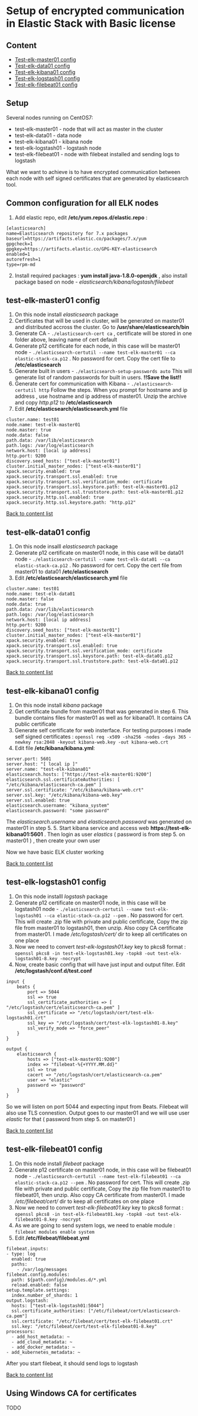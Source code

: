 # Setup of encrypted communication in Elastic Stack with Basic license

## Content

* [Test-elk-master01 config](#test-elk-master01-config)
* [Test-elk-data01 config](#test-elk-data01-config)
* [Test-elk-kibana01 config](#test-elk-kibana01-config)
* [Test-elk-logstash01 config](#test-elk-logstash01-config)
* [Test-elk-filebeat01 config](#test-elk-filebeat01-config)

## Setup

Several nodes running on CentOS7:

* test-elk-master01 - node that will act as master in the cluster
* test-elk-data01 - data node
* test-elk-kibana01 - kibana node
* test-elk-logstash01 - logstash node
* test-elk-filebeat01 - node with filebeat installed and sending logs to logstash

What we want to achieve is to have encrypted communication between each node with self signed certificates that are generated by elasticsearch tool.

## Common configuration for all ELK nodes

1. Add elastic repo, edit **/etc/yum.repos.d/elastic.repo** :

```
[elasticsearch] 
name=Elasticsearch repository for 7.x packages 
baseurl=https://artifacts.elastic.co/packages/7.x/yum 
gpgcheck=1 
gpgkey=https://artifacts.elastic.co/GPG-KEY-elasticsearch 
enabled=1 
autorefresh=1 
type=rpm-md
```

2. Install required packages : **yum install java-1.8.0-openjdk** , also install package based on node - *elasticsearch/kibana/logstash/filebeat*

## test-elk-master01 config

1. On this node install *elasticsearch* package
2. Certificates that will be used in cluster, will be generated on master01 and distributed accross the cluster. Go to **/usr/share/elasticsearch/bin**
3. Generate CA - `./elasticsearch-cert ca` , certificate will be stored in one folder above, leaving name of cert default
4. Generate p12 certificate for each node, in this case will be master01 node - `./elasticsearch-certutil --name test-elk-master01 --ca elastic-stack-ca.p12` . No password for cert. Copy the cert file to **/etc/elasticsearch**
5. Generate built in users - `./elasticsearch-setup-passwords auto` This will generate list of random passwords for built in users. **!!Save the list!!**
6. Generate cert for communication with Kibana - `./elasticsearch-certutil http` Follow the steps. When you prompt for hostname and ip address , use hostname and ip address of master01. Unzip the archive and copy *http.p12* to **/etc/elasticsearch**
7. Edit **/etc/elasticsearch/elasticsearch.yml** file

```
cluster.name: test01
node.name: test-elk-master01
node.master: true
node.data: false
path.data: /var/lib/elasticsearch
path.logs: /var/log/elasticsearch
network.host: [local ip address]
http.port: 9200
discovery.seed_hosts: ["test-elk-master01"]
cluster.initial_master_nodes: ["test-elk-master01"]
xpack.security.enabled: true
xpack.security.transport.ssl.enabled: true
xpack.security.transport.ssl.verification_mode: certificate
xpack.security.transport.ssl.keystore.path: test-elk-master01.p12
xpack.security.transport.ssl.truststore.path: test-elk-master01.p12
xpack.security.http.ssl.enabled: true
xpack.security.http.ssl.keystore.path: "http.p12"
```
[Back to content list](#content)

## test-elk-data01 config

1. On this node insalll *elasticsearch* package
2. Generate p12 certificate on master01 node, in this case will be data01 node - `./elasticsearch-certutil --name test-elk-data01 --ca elastic-stack-ca.p12` . No password for cert. Copy the cert file from master01 to data01 **/etc/elasticsearch**
3. Edit **/etc/elasticsearch/elasticsearch.yml** file

```
cluster.name: test01
node.name: test-elk-data01
node.master: false
node.data: true
path.data: /var/lib/elasticsearch
path.logs: /var/log/elasticsearch
network.host: [local ip address]
http.port: 9200
discovery.seed_hosts: ["test-elk-master01"]
cluster.initial_master_nodes: ["test-elk-master01"]
xpack.security.enabled: true
xpack.security.transport.ssl.enabled: true
xpack.security.transport.ssl.verification_mode: certificate
xpack.security.transport.ssl.keystore.path: test-elk-data01.p12
xpack.security.transport.ssl.truststore.path: test-elk-data01.p12
```

[Back to content list](#content)

## test-elk-kibana01 config

1. On this node install *kibana* package
2. Get certificate bundle from master01 that was generated in step 6. This bundle contains files for master01 as well as for kibana01. It contains CA public certificate
3. Generate self certificate for web insterface. For testing purposes i made self signed certificates : `openssl req -x509 -sha256 -nodes -days 365 -newkey rsa:2048 -keyout kibana-web.key -out kibana-web.crt`
4. Edit file **/etc/kibana/kibana.yml**:
```
server.port: 5601
server.host: "[ local ip ]"
server.name: "test-elk-kibana01"
elasticsearch.hosts: ["https://test-elk-master01:9200"]
elasticsearch.ssl.certificateAuthorities: [ "/etc/kibana/elasticsearch-ca.pem" ]
server.ssl.certificate: "/etc/kibana/kibana-web.crt"
server.ssl.key: "/etc/kibana/kibana-web.key"
server.ssl.enabled: true
elasticsearch.username: "kibana_system"
elasticsearch.password: "some password"
```
The *elasticsearch.username* and *elasticsearch.password* was generated on master01 in step 5. 
5. Start kibana service and access web **https://test-elk-kibana01:5601** . Then login as user *elastics* ( password is from step 5. on master01 ) , then create your own user

Now we have basic ELK cluster working

[Back to content list](#content)

## test-elk-logstash01 config

1. On this node installl *logstash* package
2. Generate p12 certificate on master01 node, in this case will be logstash01 node - `./elasticsearch-certutil --name test-elk-logstash01 --ca elastic-stack-ca.p12 --pem` . No password for cert. This will create .zip file with private and public certificate, Copy the zip file from master01 to logstash01, then unzip. Also copy CA certificate from master01. I made */etc/logstash/cert/* dir to keep all certificates on one place
3. Now we need to convert *test-elk-logstash01.key* key to pkcs8 format : `openssl pkcs8 -in test-elk-logstash01.key -topk8 -out test-elk-logstash01-8.key -nocrypt`
4. Now, create basic config that will have just input and output filter. Edit **/etc/logstash/conf.d/test.conf**
```
input {
	beats {
		port => 5044
		ssl => true
		ssl_certificate_authorities => [ "/etc/logstash/cert/elasticsearch-ca.pem" ]
		ssl_certificate => "/etc/logstash/cert/test-elk-logstash01.crt"
		ssl_key => "/etc/logstash/cert/test-elk-logstash01-8.key"
		ssl_verify_mode => "force_peer"
	}
}

output {
	elasticsearch {
		hosts => ["test-elk-master01:9200"]
		index => "filebeat-%{+YYYY.MM.dd}"
		ssl => true
		cacert => "/etc/logstash/cert/elasticsearch-ca.pem"
		user => "elastic"
		password => "password"
	}
}
```
So we will listen on port 5044 and expecting input from Beats. Filebeat will also use TLS connestion. Output goes to our master01 and we will use user *elastic* for that ( password from step 5. on master01 )

[Back to content list](#content)

## test-elk-filebeat01 config ##

1. On this node install *filebeat* package
2.  Generate p12 certificate on master01 node, in this case will be filebeat01 node - `./elasticsearch-certutil --name test-elk-filebeat01 --ca elastic-stack-ca.p12 --pem` . No password for cert. This will create .zip file with private and public certificate, Copy the zip file from master01 to filebeat01, then unzip. Also copy CA certificate from master01. I made */etc/filebeat/cert/* dir to keep all certificates on one place
3.  Now we need to convert *test-elk-filebeat01.key* key to pkcs8 format : `openssl pkcs8 -in test-elk-filebeat01.key -topk8 -out test-elk-filebeat01-8.key -nocrypt`
4.  As we are going to send system logs, we need to enable module : `filebeat modules enable system`
5.  Edit **/etc/filebeat/filebeat.yml**
```
filebeat.inputs:
- type: log
  enabled: true
  paths:
    - /var/log/messages
filebeat.config.modules:
  path: ${path.config}/modules.d/*.yml
  reload.enabled: false
setup.template.settings:
  index.number_of_shards: 1
output.logstash:
  hosts: ["test-elk-logstash01:5044"]
  ssl.certificate_authorities: ["/etc/filebeat/cert/elasticsearch-ca.pem"]
  ssl.certificate: "/etc/filebeat/cert/test-elk-filebeat01.crt"
  ssl.key: "/etc/filebeat/cert/test-elk-filebeat01-8.key"
processors:
  - add_host_metadata: ~
  - add_cloud_metadata: ~
  - add_docker_metadata: ~
- add_kubernetes_metadata: ~
```

After you start filebeat, it should send logs to logstash

[Back to content list](#content)

## Using Windows CA for certificates
TODO